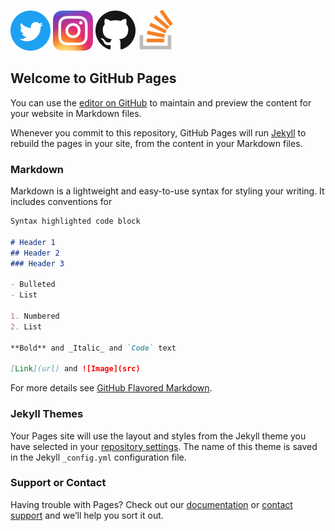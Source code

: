 [![Image](assets/icon_twitter_64.png)](https://twitter.com/stumx) [![Image](assets/icon_instagram_64.png)](https://www.instagram.com/estumx/) [![Image](assets/icon_github_64.png)](https://github.com/StuMx) [![Image](assets/icon_stackoverflow_64.png)](https://stackoverflow.com/users/954198/benjam%C3%ADn-mart%C3%ADnez)


## Welcome to GitHub Pages

You can use the [editor on GitHub](https://github.com/StuMx/stumx.github.io/edit/master/index.md) to maintain and preview the content for your website in Markdown files.

Whenever you commit to this repository, GitHub Pages will run [Jekyll](https://jekyllrb.com/) to rebuild the pages in your site, from the content in your Markdown files.

### Markdown

Markdown is a lightweight and easy-to-use syntax for styling your writing. It includes conventions for

```markdown
Syntax highlighted code block

# Header 1
## Header 2
### Header 3

- Bulleted
- List

1. Numbered
2. List

**Bold** and _Italic_ and `Code` text

[Link](url) and ![Image](src)
```

For more details see [GitHub Flavored Markdown](https://guides.github.com/features/mastering-markdown/).

### Jekyll Themes

Your Pages site will use the layout and styles from the Jekyll theme you have selected in your [repository settings](https://github.com/StuMx/stumx.github.io/settings). The name of this theme is saved in the Jekyll `_config.yml` configuration file.

### Support or Contact

Having trouble with Pages? Check out our [documentation](https://docs.github.com/categories/github-pages-basics/) or [contact support](https://github.com/contact) and we’ll help you sort it out.

